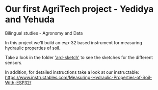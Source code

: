 # Our first AgriTech project - Yedidya and Yehuda
Bilingual studies - Agronomy and Data


In this project we'll build an esp-32 based instrument for measuring hydraulic properties of soil. 

Take a look in the folder <a href="https://github.com/deedeeharris/agritech2021/tree/main/ard-sketch">'ard-sketch'</a> to see the sketches for the different sensors. 

In addition, for detailed instructions take a look at our instructable: https://www.instructables.com/Measuring-Hydraulic-Properties-of-Soil-With-ESP32/
